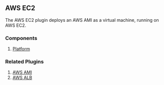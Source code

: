 ## AWS EC2

The AWS EC2 plugin deploys an AWS AMI as a virtual machine, running on AWS EC2.

### Components

1. [Platform](./components/platform/README.md)

### Related Plugins

1. [AWS AMI](/waypoint/integrations/aws-ami)
2. [AWS ALB](/waypoint/integrations/aws-alb)

<!--This plugin does not implement the resource manager framework, so the 
"Resources" section is omitted-->